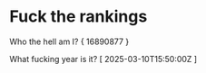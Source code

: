 # Fuck the rankings

Who the hell am I?
{ 16890877 }

What fucking year is it?
[ 2025-03-10T15:50:00Z ]
